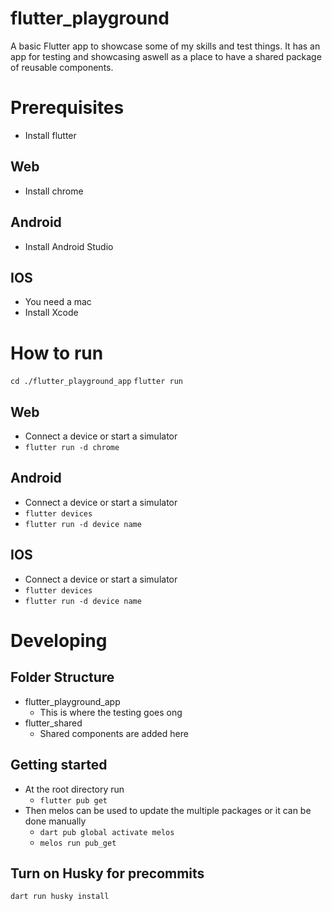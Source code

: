 # flutter_playground

A basic Flutter app to showcase some of my skills and test things. It has an app for testing and showcasing aswell as a place to have a shared package of reusable components.

# Prerequisites
- Install flutter

## Web
- Install chrome

## Android
- Install Android Studio

## IOS
- You need a mac
- Install Xcode

# How to run 
`cd ./flutter_playground_app`
`flutter run`

## Web
- Connect a device or start a simulator
- `flutter run -d chrome`

## Android
- Connect a device or start a simulator
- `flutter devices`
- `flutter run -d device name`

## IOS
- Connect a device or start a simulator
- `flutter devices`
- `flutter run -d device name`


# Developing

## Folder Structure
- flutter_playground_app
  - This is where the testing goes ong
- flutter_shared
  - Shared components are added here

## Getting started
- At the root directory run
  - `flutter pub get`
- Then melos can be used to update the multiple packages or it can be done manually
  - `dart pub global activate melos`
  - `melos run pub_get`


## Turn on Husky for precommits
`dart run husky install`
